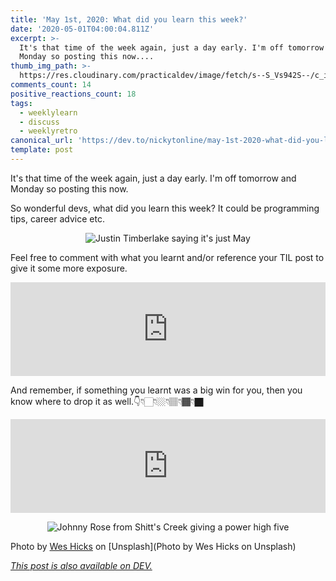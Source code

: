 ```yaml
---
title: 'May 1st, 2020: What did you learn this week?'
date: '2020-05-01T04:00:04.811Z'
excerpt: >-
  It's that time of the week again, just a day early. I'm off tomorrow and
  Monday so posting this now....
thumb_img_path: >-
  https://res.cloudinary.com/practicaldev/image/fetch/s--S_Vs942S--/c_imagga_scale,f_auto,fl_progressive,h_420,q_auto,w_1000/https://dev-to-uploads.s3.amazonaws.com/i/reh35kbnip2qi6itqp82.jpg
comments_count: 14
positive_reactions_count: 18
tags:
  - weeklylearn
  - discuss
  - weeklyretro
canonical_url: 'https://dev.to/nickytonline/may-1st-2020-what-did-you-learn-this-week-448d'
template: post
---
```

It's that time of the week again, just a day early. I'm off tomorrow and Monday so posting this now.

So wonderful devs, what did you learn this week? It could be programming tips, career advice etc.

<center>

![Justin Timberlake saying it's just May](https://media.giphy.com/media/l3V0zeekyJuwYOE0M/giphy.gif)

</center>

Feel free to comment with what you learnt and/or reference your TIL post to give it some more exposure.


<iframe class="liquidTag" src="https://dev.to/embed/tag?args=todayilearned" style="border: 0; width: 100%;"></iframe>


And remember, if something you learnt was a big win for you, then you know where to drop it as well.👇👇🏻👇🏼👇🏽👇🏾👇🏿


<iframe class="liquidTag" src="https://dev.to/embed/link?args=https%3A%2F%2Fdev.to%2Fjess%2Fwhat-was-your-win-this-week-4j3b" style="border: 0; width: 100%;"></iframe>


<center>

![Johnny Rose from Shitt's Creek giving a power high five](https://media.giphy.com/media/4QFAH0qZ0LQnIwVYKT/giphy.gif)

</center>

Photo by [Wes Hicks](https://unsplash.com/@sickhews?utm_source=unsplash&utm_medium=referral&utm_content=creditCopyText) on [Unsplash](Photo by Wes Hicks on Unsplash)

*[This post is also available on DEV.](https://dev.to/nickytonline/may-1st-2020-what-did-you-learn-this-week-448d)*


<script>
const parent = document.getElementsByTagName('head')[0];
const script = document.createElement('script');
script.type = 'text/javascript';
script.src = 'https://cdnjs.cloudflare.com/ajax/libs/iframe-resizer/4.1.1/iframeResizer.min.js';
script.charset = 'utf-8';
script.onload = function() {
    window.iFrameResize({}, '.liquidTag');
};
parent.appendChild(script);
</script>    
